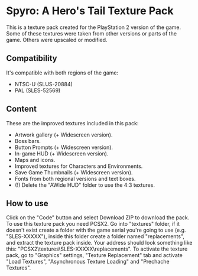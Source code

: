 # Spyro: A Hero's Tail Texture Pack
This is a texture pack created for the PlayStation 2 version of the game. Some of these textures were taken from other versions or parts of the game. Others were upscaled or modified.
## Compatibility
It's compatible with both regions of the game:
-   NTSC-U (SLUS-20884)
-   PAL (SLES-52569)
## Content
These are the improved textures included in this pack:
-   Artwork gallery (+ Widescreen version).
-   Boss bars.
-   Button Prompts (+ Widescreen version).
-   In-game HUD (+ Widescreen version).
-   Maps and icons.
-   Improved textures for Characters and Environments.
-   Save Game Thumbnails (+ Widescreen version).
-   Fonts from both regional versions and text boxes.
-   (!) Delete the "AWide HUD" folder to use the 4:3 textures.
## How to use
Click on the "Code" button and select Download ZIP to download the pack. To use this texture pack you need PCSX2. Go into "textures" folder, if it doesn't exist create a folder with the game serial you're going to use (e.g. "SLES-XXXXX"), inside this folder create a folder named "replacements", and extract the texture pack inside. Your address should look something like this: "PCSX2\textures\SLES-XXXXX\replacements". To activate the texture pack, go to "Graphics" settings, "Texture Replacement" tab and activate "Load Textures", "Asynchronous Texture Loading" and "Prechache Textures".
